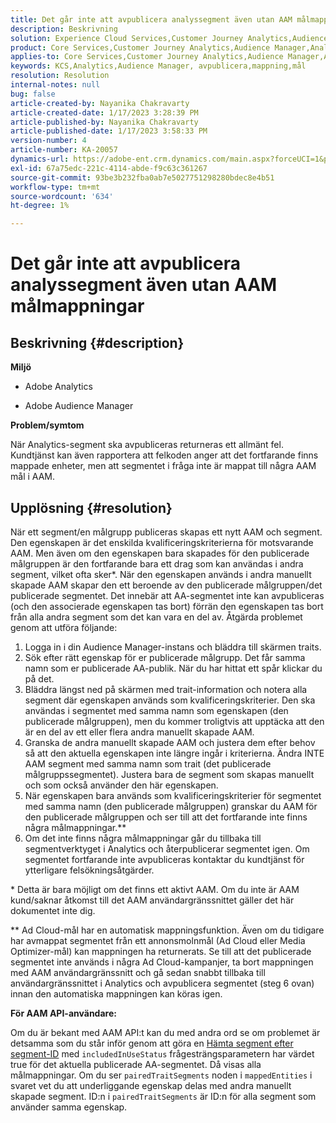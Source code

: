 ```yaml
---
title: Det går inte att avpublicera analyssegment även utan AAM målmappningar
description: Beskrivning
solution: Experience Cloud Services,Customer Journey Analytics,Audience Manager,Analytics
product: Core Services,Customer Journey Analytics,Audience Manager,Analytics
applies-to: Core Services,Customer Journey Analytics,Audience Manager,Analytics
keywords: KCS,Analytics,Audience Manager, avpublicera,mappning,mål
resolution: Resolution
internal-notes: null
bug: false
article-created-by: Nayanika Chakravarty
article-created-date: 1/17/2023 3:28:39 PM
article-published-by: Nayanika Chakravarty
article-published-date: 1/17/2023 3:58:33 PM
version-number: 4
article-number: KA-20057
dynamics-url: https://adobe-ent.crm.dynamics.com/main.aspx?forceUCI=1&pagetype=entityrecord&etn=knowledgearticle&id=d63cf899-7b96-ed11-aad1-6045bd006ce9
exl-id: 67a75edc-221c-4114-abde-f9c63c361267
source-git-commit: 93be3b232fba0ab7e5027751298280bdec8e4b51
workflow-type: tm+mt
source-wordcount: '634'
ht-degree: 1%

---
```


# Det går inte att avpublicera analyssegment även utan AAM målmappningar

## Beskrivning {#description}


<b>Miljö</b>

- Adobe Analytics

- Adobe Audience Manager

<b>Problem/symtom</b>

När Analytics-segment ska avpubliceras returneras ett allmänt fel. Kundtjänst kan även rapportera att felkoden anger att det fortfarande finns mappade enheter, men att segmentet i fråga inte är mappat till några AAM mål i AAM.


## Upplösning {#resolution}


När ett segment/en målgrupp publiceras skapas ett nytt AAM och segment. Den egenskapen är det enskilda kvalificeringskriterierna för motsvarande AAM. Men även om den egenskapen bara skapades för den publicerade målgruppen är den fortfarande bara ett drag som kan användas i andra segment, vilket ofta sker\*. När den egenskapen används i andra manuellt skapade AAM skapar den ett beroende av den publicerade målgruppen/det publicerade segmentet. Det innebär att AA-segmentet inte kan avpubliceras (och den associerade egenskapen tas bort) förrän den egenskapen tas bort från alla andra segment som det kan vara en del av. Åtgärda problemet genom att utföra följande:

1. Logga in i din Audience Manager-instans och bläddra till skärmen traits.
2. Sök efter rätt egenskap för er publicerade målgrupp. Det får samma namn som er publicerade AA-publik. När du har hittat ett spår klickar du på det.
3. Bläddra längst ned på skärmen med trait-information och notera alla segment där egenskapen används som kvalificeringskriterier. Den ska användas i segmentet med samma namn som egenskapen (den publicerade målgruppen), men du kommer troligtvis att upptäcka att den är en del av ett eller flera andra manuellt skapade AAM.
4. Granska de andra manuellt skapade AAM och justera dem efter behov så att den aktuella egenskapen inte längre ingår i kriterierna. Ändra INTE AAM segment med samma namn som trait (det publicerade målgruppssegmentet). Justera bara de segment som skapas manuellt och som också använder den här egenskapen.
5. När egenskapen bara används som kvalificeringskriterier för segmentet med samma namn (den publicerade målgruppen) granskar du AAM för den publicerade målgruppen och ser till att det fortfarande inte finns några målmappningar.\*\*
6. Om det inte finns några målmappningar går du tillbaka till segmentverktyget i Analytics och återpublicerar segmentet igen. Om segmentet fortfarande inte avpubliceras kontaktar du kundtjänst för ytterligare felsökningsåtgärder.


\* Detta är bara möjligt om det finns ett aktivt AAM. Om du inte är AAM kund/saknar åtkomst till det AAM användargränssnittet gäller det här dokumentet inte dig.

\*\* Ad Cloud-mål har en automatisk mappningsfunktion. Även om du tidigare har avmappat segmentet från ett annonsmolnmål (Ad Cloud eller Media Optimizer-mål) kan mappningen ha returnerats. Se till att det publicerade segmentet inte används i några Ad Cloud-kampanjer, ta bort mappningen med AAM användargränssnitt och gå sedan snabbt tillbaka till användargränssnittet i Analytics och avpublicera segmentet (steg 6 ovan) innan den automatiska mappningen kan köras igen.

<b>För AAM API-användare:</b>

Om du är bekant med AAM API:t kan du med andra ord se om problemet är detsamma som du står inför genom att göra en [Hämta segment efter segment-ID](https://bank.demdex.com/portal/swagger/index.html#/Segments%20API/get_segments__sid_) med `includedInUseStatus` frågesträngsparametern har värdet true för det aktuella publicerade AA-segmentet. Då visas alla målmappningar. Om du ser `pairedTraitSegments` noden i `mappedEntities` i svaret vet du att underliggande egenskap delas med andra manuellt skapade segment. ID:n i `pairedTraitSegments` är ID:n för alla segment som använder samma egenskap.
